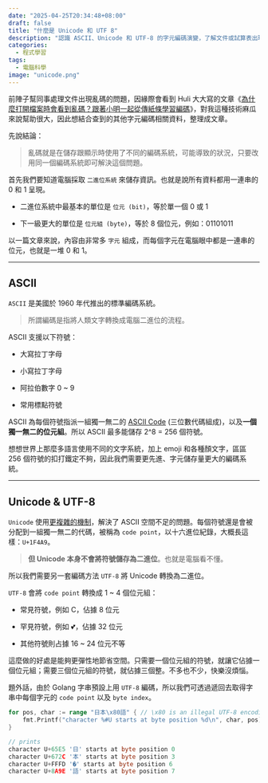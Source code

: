 ```yaml
---
date: "2025-04-25T20:34:48+08:00"
draft: false
title: "什麼是 Unicode 和 UTF 8"
description: "認識 ASCII、Unicode 和 UTF-8 的字元編碼演變，了解文件或試算表出現亂碼的原因。"
categories:
  - 程式學習
tags:
  - 電腦科學
image: "unicode.png"
---
```


前陣子幫同事處理文件出現亂碼的問題，因緣際會看到 Huli 大大寫的文章《[為什麼打開檔案時會看到亂碼？跟著小明一起從傳紙條學習編碼](https://life.huli.tw/2022/05/21/what-is-encoding-ascii-unicode-utf8-5fe55a98bee0/)》，對我這種技術麻瓜來說幫助很大，因此想結合查到的其他字元編碼相關資料，整理成文章。

先說結論：

> 亂碼就是在儲存跟顯示時使用了不同的編碼系統，可能導致的狀況，只要改用同一個編碼系統即可解決這個問題。

首先我們要知道電腦採取 `二進位系統` 來儲存資訊。也就是說所有資料都用一連串的 0 和 1 呈現。

- 二進位系統中最基本的單位是 `位元 (bit)`，等於單一個 0 或 1

- 下一級更大的單位是 `位元組 (byte)`，等於 8 個位元，例如：01101011

以一篇文章來說，內容由非常多 `字元` 組成，而每個字元在電腦眼中都是一連串的位元，也就是一堆 0 和 1。

---

## ASCII

`ASCII` 是美國於 1960 年代推出的標準編碼系統。

> 所謂編碼是指將人類文字轉換成電腦二進位的流程。

ASCII 支援以下符號：

- 大寫拉丁字母

- 小寫拉丁字母

- 阿拉伯數字 0 \~ 9

- 常用標點符號

ASCII 為每個符號指派一組獨一無二的 [ASCII Code](https://www.cs.cmu.edu/~pattis/15-1XX/common/handouts/ascii.html) (三位數代碼組成)，以及**一個獨一無二的位元組**。所以 ASCII 最多能儲存 2^8 = 256 個符號。

想想世界上那麼多語言使用不同的文字系統，加上 emoji 和各種顏文字，區區 256 個符號的扣打鐵定不夠，因此我們需要更先進、字元儲存量更大的編碼系統。

---

## Unicode & UTF-8

`Unicode` 使用[更複雜的機制](https://deliciousbrains.com/how-unicode-works/)，解決了 ASCII 空間不足的問題。每個符號還是會被分配到一組獨一無二的代碼，被稱為 `code point`，以十六進位紀錄，大概長這樣：`U+1F4A9`。

> **但 Unicode 本身不會將符號儲存為二進位**。也就是電腦看不懂。

所以我們需要另一套編碼方法 `UTF-8` 將 Unicode 轉換為二進位。

`UTF-8` 會將 `code point` 轉換成 1 \~ 4 個位元組：

- 常見符號，例如 C，佔據 8 位元

- 罕見符號，例如 💕，佔據 32 位元

- 其他符號則占據 16 \~ 24 位元不等

這麼做的好處是能夠更彈性地節省空間。只需要一個位元組的符號，就讓它佔據一個位元組；需要三個位元組的符號，就佔據三個整。不多也不少，快樂沒煩惱。

題外話，由於 Golang 字串預設上用 `UTF-8` 編碼，所以我們可透過遞回去取得字串中每個字元的 `code point` 以及 `byte index`。

```go
for pos, char := range "日本\x80語" { // \x80 is an illegal UTF-8 encoding
    fmt.Printf("character %#U starts at byte position %d\n", char, pos)
}

// prints
character U+65E5 '日' starts at byte position 0
character U+672C '本' starts at byte position 3
character U+FFFD '�' starts at byte position 6
character U+8A9E '語' starts at byte position 7
```
